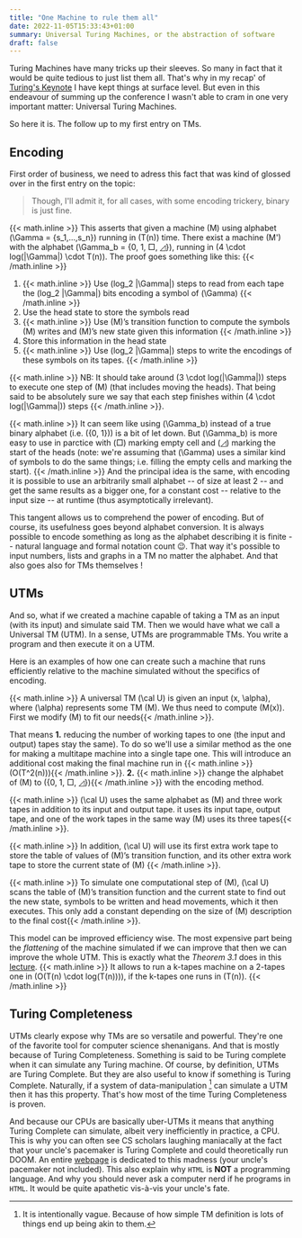 ```yaml
---
title: "One Machine to rule them all"
date: 2022-11-05T15:33:43+01:00
summary: Universal Turing Machines, or the abstraction of software
draft: false
---
```


Turing Machines have many tricks up their sleeves. So many in fact that it would
be quite tedious to just list them all. That's why in my recap' of
[Turing's Keynote](/posts/quest/0x0002-tm) I have kept things at surface level.
But even in this endeavour of summing up the conference I wasn't able to cram in one
very important matter: Universal Turing Machines.

So here it is. The follow up to my first entry on TMs.

## Encoding

First order of business, we need to adress this fact that was kind of glossed
over in the first entry on the topic:

> Though, I'll admit it, for all cases, with some encoding trickery, binary is just fine.

{{< math.inline >}}
This asserts that given a machine \(M\) using alphabet \(\Gamma = {s_1,...,s_n}\)
running in \(T(n)\) time. There exist a machine \(M'\) with the alphabet
\(\Gamma_b = \{0, 1, □, ◿\}\), running in \(4 \cdot log(|\Gamma|) \cdot T(n)\).
The proof goes something like this:
{{< /math.inline >}}

1. {{< math.inline >}}
  Use \(log_2 |\Gamma|\) steps to read from each tape the \(log_2 |\Gamma|\) bits
  encoding a symbol of \(\Gamma\)
  {{< /math.inline >}}
2. Use the head state to store the symbols read
3. {{< math.inline >}}
  Use \(M\)’s transition function to compute the symbols \(M\) writes and \(M\)’s
  new state given this information
  {{< /math.inline >}}
4. Store this information in the head state
5. {{< math.inline >}}
  Use \(log_2 |\Gamma|\) steps to write the encodings of these symbols on its tapes.
  {{< /math.inline >}}

{{< math.inline >}}
NB: It should take around \(3 \cdot log(|\Gamma|)\) steps to execute one step
of \(M\) (that includes moving the heads). That being said to be absolutely sure
we say that each step finishes within \(4 \cdot log(|\Gamma|)\) steps
{{< /math.inline >}}.

{{< math.inline >}}
It can seem like using \(\Gamma_b\) instead of a true binary alphabet
(i.e. \(\{0, 1\}\)) is a bit of let down. But \(\Gamma_b\) is more easy to use in
parctice with \(□\) marking empty cell and \(◿\) marking the start of the heads
(note: we're assuming that \(\Gamma\) uses a similar kind of symbols to do
the same things; i.e. filling the empty cells and marking the start).
{{< /math.inline >}}
And the principal idea is the same, with encoding it is possible to use an
arbitrarily small alphabet -- of size at least 2 -- and get the same results
as a bigger one, for a constant cost -- relative to the input size -- at runtime
(thus asymptotically irrelevant).

This tangent allows us to comprehend the power of encoding. But of course, its usefulness
goes beyond alphabet conversion. It is always possible to encode something as long as the
alphabet describing it is finite -- natural language and formal notation count :wink:.
That way it's possible to input numbers, lists and graphs in a TM no matter the alphabet.
And that also goes also for TMs themselves !

## UTMs

And so, what if we created a machine capable of taking a TM as an input (with its
input) and simulate said TM. Then we would have what we call a Universal TM (UTM).
In a sense, UTMs are programmable TMs. You write a program and then execute it
on a UTM.

Here is an examples of how one can create such a machine that runs efficiently
relative to the machine simulated without the specifics of encoding.

{{< math.inline >}}
A universal TM \(\cal U\) is given an input \(x, \alpha\), where \(\alpha\) represents
some TM \(M\). We thus need to compute \(M(x)\). First we modify \(M\) to fit our
needs{{< /math.inline >}}.

That means **1.** reducing the number of working tapes to one (the input and output)
tapes stay the same). To do so we'll use a similar method as the one for making a
multitape machine into a single tape one. This will introduce an additional cost
making the final machine run in {{< math.inline >}}\(O(T^2(n))\){{< /math.inline >}}.
**2.** {{< math.inline >}} change the alphabet of \(M\) to \(\{0, 1, □, ◿\}\){{< /math.inline >}}
with the encoding method.

{{< math.inline >}}
\(\cal U\) uses the same alphabet as \(M\) and three work tapes in addition to its input
and output tape. it uses its input tape, output tape, and one of the work
tapes in the same way \(M\) uses its three tapes{{< /math.inline >}}.

{{< math.inline >}}
In addition, \(\cal U\) will use its first extra work tape to store the table of values
of \(M\)’s transition function, and its other extra work tape to store the current state
of \(M\) {{< /math.inline >}}.

{{< math.inline >}}
To simulate one computational step of \(M\), \(\cal U\) scans the table of \(M\)’s
transition function and the current state to find out the new state, symbols to be
written and head movements, which it then executes. This only add a constant
depending on the size of \(M\) description to the final cost{{< /math.inline >}}.

This model can be improved efficiency wise. The most expensive part being the
*flattening* of the machine simulated if we can improve that then we can improve
the whole UTM. This is exactly what the *Theorem 3.1* does in this
[lecture](https://glennsun.com/docs/cs281-lec3.pdf).
{{< math.inline >}}
It allows to run a k-tapes machine on a 2-tapes one in \(O(T(n) \cdot log(T(n)))\),
if the k-tapes one runs in \(T(n)\).
{{< /math.inline >}}

## Turing Completeness

UTMs clearly expose why TMs are so versatile and powerful. They're one of the favorite
tool for computer science shenanigans. And that is mostly because of Turing Completeness.
Something is said to be Turing complete when it can simulate any Turing machine.
Of course, by definition, UTMs are Turing Complete. But they are also useful to
know if something is Turing Complete. Naturally, if a system of data-manipulation [^vague]
can simulate a UTM then it has this property. That's how most of the time Turing
Completeness is proven.

[^vague]: It is intentionally vague. Because of how simple TM definition is lots
  of things end up being akin to them.

And because our CPUs are basically uber-UTMs it means that anything Turing Complete
can simulate, albeit very inefficiently in practice, a CPU. This is why you can
often see CS scholars laughing maniacally at the fact that your uncle's pacemaker
is Turing Complete and could theoretically run DOOM. An entire
[webpage](https://beza1e1.tuxen.de/articles/accidentally_turing_complete.html) is
dedicated to this madness (your uncle's pacemaker not included). This also explain
why `HTML` is **NOT** a programming language. And why you should never ask a computer
nerd if he programs in `HTML`. It would be quite apathetic vis-à-vis your uncle's fate.
